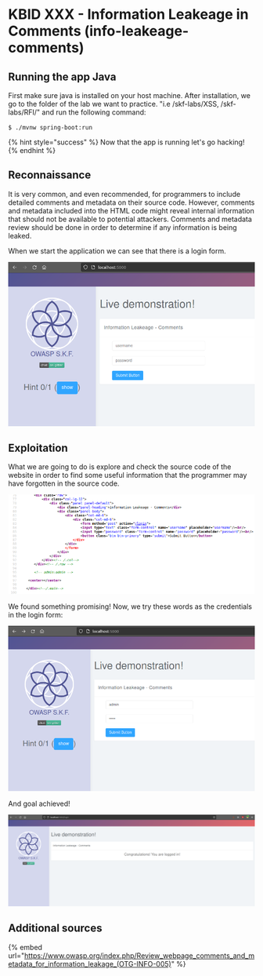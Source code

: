 # KBID XXX - Information Leakeage in Comments (info-leakeage-comments)

## Running the app Java

First make sure java is installed on your host machine.
After installation, we go to the folder of the lab we want to practice.
"i.e /skf-labs/XSS, /skf-labs/RFI/" and run the following command:

```
$ ./mvnw spring-boot:run
```

{% hint style="success" %}
Now that the app is running let's go hacking!
{% endhint %}

## Reconnaissance

It is very common, and even recommended, for programmers to include detailed comments and metadata on their source code.
However, comments and metadata included into the HTML code might reveal internal information that should not be available
to potential attackers. Comments and metadata review should be done in order to determine if any information is being leaked.

When we start the application we can see that there is a login form.

![](../../.gitbook/assets/java/info-leakage-comments/1.png)

## Exploitation

What we are going to do is explore and check the source code of the website in order to find some useful information that the programmer may have forgotten
in the source code.

![](../../.gitbook/assets/java/info-leakage-comments/2.png)

We found something promising!
Now, we try these words as the credentials in the login form:

![](../../.gitbook/assets/java/info-leakage-comments/3.png)

And goal achieved!

![](../../.gitbook/assets/java/info-leakage-comments/4.png)

## Additional sources

{% embed url="https://www.owasp.org/index.php/Review_webpage_comments_and_metadata_for_information_leakage_(OTG-INFO-005)" %}
